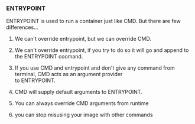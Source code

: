    
   ### ENTRYPOINT
   ENTRYPOINT is used to run a container just like CMD. But there are few differences...

1. We can't override entrypoint, but we can override CMD.

2. We can't override entrypoint, if you try to do so it will go and append to the ENTRYPOINT coomand.

3. If you use CMD and entrypoint and don't give any command from terminal, CMD acts as an argument provider   
   to  ENTRYPOINT.

4. CMD will supply default arguments to ENTRYPOINT.

5. You can always override CMD arguments from runtime

6. you can stop misusing your image with other commands